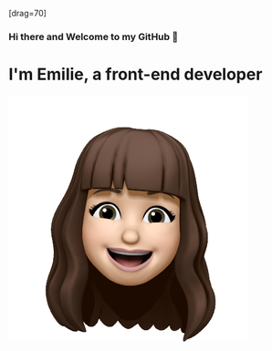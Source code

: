 [drag=70]

### Hi there and Welcome to my GitHub 👋

# I'm **Emilie**, a front-end developer

<kbd>![my emoji](./assets/images/emoji.png)</kbd>

<!--
**emilie-v11/emilie-v11** is a ✨ _special_ ✨ repository because its `README.md` (this file) appears on your GitHub profile.

Here are some ideas to get you started:

- 🔭 I’m currently working on ...
- 🌱 I’m currently learning ...
- 👯 I’m looking to collaborate on ...
- 🤔 I’m looking for help with ...
- 💬 Ask me about ...
- 📫 How to reach me: ...
- 😄 Pronouns: ...
- ⚡ Fun fact: ...
-->
